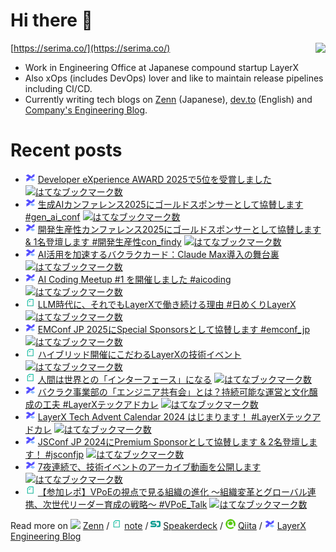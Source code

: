 # Hi there 👋

<img align="right" src="https://github-readme-stats.vercel.app/api?username=serima&count_private=true&theme=dracula&show_icons=true" />

[https://serima.co/](https://serima.co/)

- Work in Engineering Office at Japanese compound startup LayerX
- Also xOps (includes DevOps) lover and like to maintain release pipelines including CI/CD.
- Currently writing tech blogs on [Zenn](https://zenn.dev/serima) (Japanese), [dev.to](https://dev.to/serima) (English) and [Company's Engineering Blog](https://tech.layerx.co.jp).

# Recent posts

<!--[START POSTS]-->
- <img src="platform_icons/lxblog.png" width="16"> [Developer eXperience AWARD 2025で5位を受賞しました](https://tech.layerx.co.jp/entry/developer-experience-award-2025) [![はてなブックマーク数](https://b.hatena.ne.jp/entry/image/https://tech.layerx.co.jp/entry/developer-experience-award-2025)](https://b.hatena.ne.jp/entry/https://tech.layerx.co.jp/entry/developer-experience-award-2025)
- <img src="platform_icons/lxblog.png" width="16"> [生成AIカンファレンス2025にゴールドスポンサーとして協賛します #gen_ai_conf](https://tech.layerx.co.jp/entry/2025/07/11/074012) [![はてなブックマーク数](https://b.hatena.ne.jp/entry/image/https://tech.layerx.co.jp/entry/2025/07/11/074012)](https://b.hatena.ne.jp/entry/https://tech.layerx.co.jp/entry/2025/07/11/074012)
- <img src="platform_icons/lxblog.png" width="16"> [開発生産性カンファレンス2025にゴールドスポンサーとして協賛します & 1名登壇します #開発生産性con_findy](https://tech.layerx.co.jp/entry/2025/07/03/070025) [![はてなブックマーク数](https://b.hatena.ne.jp/entry/image/https://tech.layerx.co.jp/entry/2025/07/03/070025)](https://b.hatena.ne.jp/entry/https://tech.layerx.co.jp/entry/2025/07/03/070025)
- <img src="platform_icons/lxblog.png" width="16"> [AI活用を加速するバクラクカード：Claude Max導入の舞台裏](https://tech.layerx.co.jp/entry/2025/06/05/161631) [![はてなブックマーク数](https://b.hatena.ne.jp/entry/image/https://tech.layerx.co.jp/entry/2025/06/05/161631)](https://b.hatena.ne.jp/entry/https://tech.layerx.co.jp/entry/2025/06/05/161631)
- <img src="platform_icons/lxblog.png" width="16"> [AI Coding Meetup #1 を開催しました #aicoding](https://tech.layerx.co.jp/entry/2025/04/10/172743) [![はてなブックマーク数](https://b.hatena.ne.jp/entry/image/https://tech.layerx.co.jp/entry/2025/04/10/172743)](https://b.hatena.ne.jp/entry/https://tech.layerx.co.jp/entry/2025/04/10/172743)
- <img src="platform_icons/note.png" width="16"> [LLM時代に、それでもLayerXで働き続ける理由 #日めくりLayerX](https://note.com/serima/n/n99d613e23832) [![はてなブックマーク数](https://b.hatena.ne.jp/entry/image/https://note.com/serima/n/n99d613e23832)](https://b.hatena.ne.jp/entry/https://note.com/serima/n/n99d613e23832)
- <img src="platform_icons/lxblog.png" width="16"> [EMConf JP 2025にSpecial Sponsorsとして協賛します #emconf_jp](https://tech.layerx.co.jp/entry/2025/02/26/174859) [![はてなブックマーク数](https://b.hatena.ne.jp/entry/image/https://tech.layerx.co.jp/entry/2025/02/26/174859)](https://b.hatena.ne.jp/entry/https://tech.layerx.co.jp/entry/2025/02/26/174859)
- <img src="platform_icons/note.png" width="16"> [ハイブリッド開催にこだわるLayerXの技術イベント](https://note.com/serima/n/n8ee747b10362) [![はてなブックマーク数](https://b.hatena.ne.jp/entry/image/https://note.com/serima/n/n8ee747b10362)](https://b.hatena.ne.jp/entry/https://note.com/serima/n/n8ee747b10362)
- <img src="platform_icons/note.png" width="16"> [人間は世界との「インターフェース」になる](https://note.com/serima/n/nd0d923d5f994) [![はてなブックマーク数](https://b.hatena.ne.jp/entry/image/https://note.com/serima/n/nd0d923d5f994)](https://b.hatena.ne.jp/entry/https://note.com/serima/n/nd0d923d5f994)
- <img src="platform_icons/lxblog.png" width="16"> [バクラク事業部の「エンジニア共有会」とは？持続可能な運営と文化醸成の工夫 #LayerXテックアドカレ](https://tech.layerx.co.jp/entry/2024/12/01/145303) [![はてなブックマーク数](https://b.hatena.ne.jp/entry/image/https://tech.layerx.co.jp/entry/2024/12/01/145303)](https://b.hatena.ne.jp/entry/https://tech.layerx.co.jp/entry/2024/12/01/145303)
- <img src="platform_icons/lxblog.png" width="16"> [LayerX Tech Advent Calendar 2024 はじまります！ #LayerXテックアドカレ](https://tech.layerx.co.jp/entry/tech-advent-calendar-2024) [![はてなブックマーク数](https://b.hatena.ne.jp/entry/image/https://tech.layerx.co.jp/entry/tech-advent-calendar-2024)](https://b.hatena.ne.jp/entry/https://tech.layerx.co.jp/entry/tech-advent-calendar-2024)
- <img src="platform_icons/lxblog.png" width="16"> [JSConf JP 2024にPremium Sponsorとして協賛します & 2名登壇します！ #jsconfjp](https://tech.layerx.co.jp/entry/2024/11/21/091008) [![はてなブックマーク数](https://b.hatena.ne.jp/entry/image/https://tech.layerx.co.jp/entry/2024/11/21/091008)](https://b.hatena.ne.jp/entry/https://tech.layerx.co.jp/entry/2024/11/21/091008)
- <img src="platform_icons/lxblog.png" width="16"> [7夜連続で、技術イベントのアーカイブ動画を公開します](https://tech.layerx.co.jp/entry/2024/11/20/155038) [![はてなブックマーク数](https://b.hatena.ne.jp/entry/image/https://tech.layerx.co.jp/entry/2024/11/20/155038)](https://b.hatena.ne.jp/entry/https://tech.layerx.co.jp/entry/2024/11/20/155038)
- <img src="platform_icons/note.png" width="16"> [【参加レポ】VPoEの視点で見る組織の進化 〜組織変革とグローバル連携、次世代リーダー育成の戦略〜 #VPoE_Talk](https://note.com/serima/n/n2a60e4729f24) [![はてなブックマーク数](https://b.hatena.ne.jp/entry/image/https://note.com/serima/n/n2a60e4729f24)](https://b.hatena.ne.jp/entry/https://note.com/serima/n/n2a60e4729f24)
<!--[END POSTS]-->

Read more on 
![](platform_icons/zenn.png) [Zenn](https://zenn.dev/serima) / 
![](platform_icons/note.png) [note](https://note.com/serima) /
![](platform_icons/speakerdeck.png) [Speakerdeck](https://speakerdeck.com/serima) /
![](platform_icons/qiita.png) [Qiita](https://qiita.com/serima) /
<img src="platform_icons/lxblog.png" width="16"> [LayerX Engineering Blog](https://tech.layerx.co.jp)
